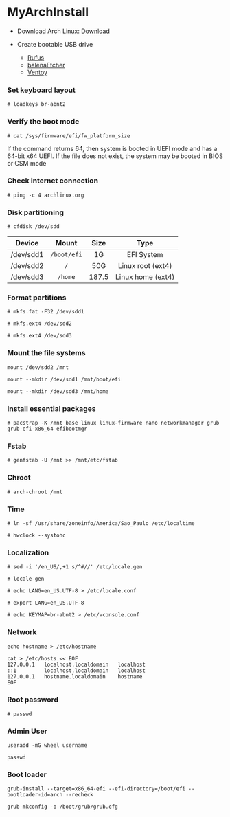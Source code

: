 # MyArchInstall

* Download Arch Linux: [Download](https://www.archlinux.org/download/)

* Create bootable USB drive
    * [Rufus](https://rufus.ie) 
    * [balenaEtcher](https://etcher.balena.io/#download-etcher) 
    * [Ventoy](https://www.ventoy.net/en/download.html)

### Set keyboard layout
```
# loadkeys br-abnt2
```

### Verify the boot mode
```
# cat /sys/firmware/efi/fw_platform_size
```
If the command returns 64, then system is booted in UEFI mode and has a 64-bit x64 UEFI. If the file does not exist, the system may be booted in BIOS or CSM mode

### Check internet connection
```
# ping -c 4 archlinux.org
```

### Disk partitioning
```
# cfdisk /dev/sdd
```
| Device    | Mount         | Size  | Type              |
| :-------: | :-----------: | :---: | :---------------: |
| /dev/sdd1 | `/boot/efi`   | 1G    | EFI System        |
| /dev/sdd2 | `/`           | 50G   | Linux root (ext4) |
| /dev/sdd3 | `/home`       | 187.5 | Linux home (ext4) |

### Format partitions
```
# mkfs.fat -F32 /dev/sdd1

# mkfs.ext4 /dev/sdd2

# mkfs.ext4 /dev/sdd3
```

### Mount the file systems
```
mount /dev/sdd2 /mnt

mount --mkdir /dev/sdd1 /mnt/boot/efi

mount --mkdir /dev/sdd3 /mnt/home
```

### Install essential packages
```
# pacstrap -K /mnt base linux linux-firmware nano networkmanager grub grub-efi-x86_64 efibootmgr
```

### Fstab
```
# genfstab -U /mnt >> /mnt/etc/fstab
```

### Chroot
```
# arch-chroot /mnt
```

### Time
```
# ln -sf /usr/share/zoneinfo/America/Sao_Paulo /etc/localtime

# hwclock --systohc
```

### Localization
```
# sed -i '/en_US/,+1 s/^#//' /etc/locale.gen

# locale-gen

# echo LANG=en_US.UTF-8 > /etc/locale.conf

# export LANG=en_US.UTF-8

# echo KEYMAP=br-abnt2 > /etc/vconsole.conf
```

### Network
```
echo hostname > /etc/hostname

cat > /etc/hosts << EOF
127.0.0.1   localhost.localdomain   localhost
::1         localhost.localdomain   localhost
127.0.0.1   hostname.localdomain    hostname
EOF
```

### Root password
```
# passwd
```

### Admin User
```
useradd -mG wheel username

passwd
```

### Boot loader
```
grub-install --target=x86_64-efi --efi-directory=/boot/efi --bootloader-id=arch --recheck

grub-mkconfig -o /boot/grub/grub.cfg
```